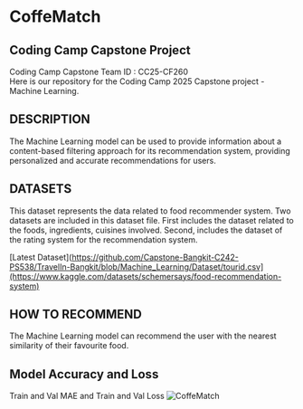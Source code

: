 # CoffeMatch
## Coding Camp Capstone Project

Coding Camp Capstone Team ID : CC25-CF260	 <br>
Here is our repository for the Coding Camp 2025 Capstone project - Machine Learning.

## DESCRIPTION
The Machine Learning model can be used to provide information about a content-based filtering approach for its recommendation system, providing personalized and accurate recommendations for users.


## DATASETS 
This dataset represents the data related to food recommender system. Two datasets are included in this dataset file. First includes the dataset related to the foods, ingredients, cuisines involved. Second, includes the dataset of the rating system for the recommendation system.

[Latest Dataset](https://github.com/Capstone-Bangkit-C242-PS538/TravelIn-Bangkit/blob/Machine_Learning/Dataset/tourid.csv](https://www.kaggle.com/datasets/schemersays/food-recommendation-system)

## HOW TO RECOMMEND
The Machine Learning model can recommend the user with the nearest similarity of their favourite food. 

## Model Accuracy and Loss
Train and Val MAE and Train and Val Loss
![CoffeMatch](https://i.postimg.cc/PrPQ87jM/evaluasi-model-mae.png)  

